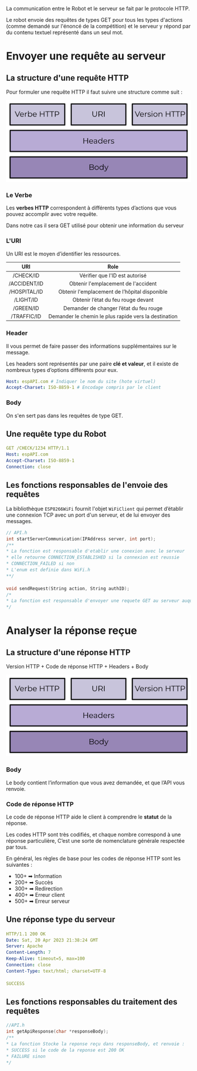 La communication entre le Robot et le serveur se fait par le protocole HTTP.

Le robot envoie des requêtes de types GET pour tous les types d'actions (comme demandé sur l'énoncé de la compétition) et le serveur y répond par du contenu textuel représenté dans un seul mot.

# Envoyer une requête au serveur 

## La structure d'une requête HTTP

Pour formuler une requête HTTP il faut suivre une structure comme suit :

![HTTP request](../attachements/Structure_requete_HTTP.png)

### Le Verbe

Les **verbes HTTP** correspondent à différents types d’actions que vous pouvez accomplir avec votre requête.

Dans notre cas il sera GET utilisé pour obtenir une information du serveur

### L'URI

Un URI est le moyen d’identifier les ressources.

| URI | Role |
| :--: | :--: |
| /CHECK/ID | Vérifier que l'ID est autorisé |
| /ACCIDENT/ID | Obtenir l'emplacement de l'accident |
| /HOSPITAL/ID | Obtenir l'emplacement de l’hôpital disponible |
| /LIGHT/ID | Obtenir l’état du feu rouge devant |
| /GREEN/ID | Demander de changer l’état du feu rouge |
| /TRAFFIC/ID | Demander le chemin le plus rapide vers la destination |

### Header

Il vous permet de faire passer des informations supplémentaires sur le message.

Les headers sont représentés par une paire **clé et valeur**, et il existe de nombreux types d’options différents pour eux.

```YAML
Host: espAPI.com # Indiquer le nom du site (hote virtuel)
Accept-Charset: ISO-8859-1 # Encodage compris par le client
```

### Body

On s'en sert pas dans les requêtes de type GET.

## Une requête type du Robot

```YAML
GET /CHECK/1234 HTTP/1.1
Host: espAPI.com
Accept-Charset: ISO-8859-1
Connection: close

```

## Les fonctions responsables de l'envoie des requêtes

La bibliothèque `ESP8266WiFi` fournit l'objet `WiFiClient` qui permet d’établir une connexion TCP avec un port d'un serveur, et de lui envoyer des messages.

```C
// API.h
int startServerCommunication(IPAddress server, int port);
/**
* La fonction est responsable d'etablir une conexion avec le serveur
* elle retourne CONNECTION_ESTABLISHED si la connexion est reussie
* CONNECTION_FAILED si non 
* L'enum est definie dans WiFi.h
**/

void sendRequest(String action, String authID);
/*
* La fonction est responsable d'envoyer une requete GET au serveur auquel on s'est precedement connecté
*/
```


# Analyser la réponse reçue

## La structure d'une réponse HTTP

Version HTTP + Code de réponse HTTP + Headers + Body

![Structure reponse HTTP.png](../attachements/Structure_requete_HTTP.png)

### Body

Le body contient l’information que vous avez demandée, et que l’API vous renvoie.

### Code de réponse HTTP

Le code de réponse HTTP aide le client à comprendre le **statut** de la réponse.

Les codes HTTP sont très codifiés, et chaque nombre correspond à une réponse particulière, C’est une sorte de nomenclature générale respectée par tous.

En général, les règles de base pour les codes de réponse HTTP sont les suivantes :

-   100+ ➡ Information
-   200+ ➡ Succès
-   300+ ➡ Redirection
-   400+ ➡ Erreur client
-   500+ ➡ Erreur serveur

## Une réponse type du serveur

```YAML
HTTP/1.1 200 OK
Date: Sat, 20 Apr 2023 21:38:24 GMT
Server: Apache
Content-Length: 7
Keep-Alive: timeout=5, max=100
Connection: close
Content-Type: text/html; charset=UTF-8

SUCCESS
```

## Les fonctions responsables du traitement des requêtes

```C
//API.h
int getApiResponse(char *responseBody);
/**
* La fonction Stocke la reponse reçu dans responseBody, et renvoie :
* SUCCESS si le code de la reponse est 200 OK
* FAILURE sinon
*/
```







